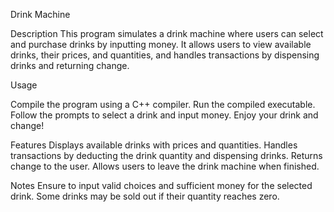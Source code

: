 Drink Machine

Description
This program simulates a drink machine where users can select and purchase drinks by inputting money. It allows users to view available drinks, their prices, and quantities, and handles transactions by dispensing drinks and returning change.

Usage

Compile the program using a C++ compiler.
Run the compiled executable.
Follow the prompts to select a drink and input money.
Enjoy your drink and change!

Features
Displays available drinks with prices and quantities.
Handles transactions by deducting the drink quantity and dispensing drinks.
Returns change to the user.
Allows users to leave the drink machine when finished.

Notes
Ensure to input valid choices and sufficient money for the selected drink.
Some drinks may be sold out if their quantity reaches zero.
